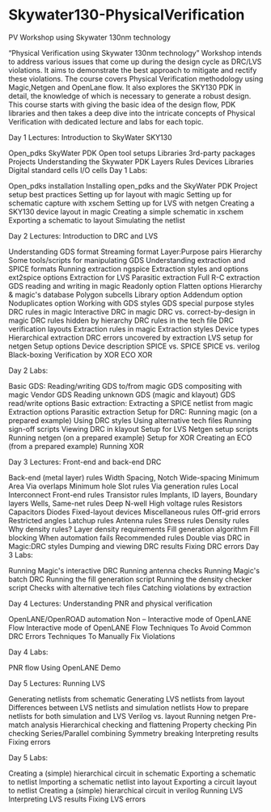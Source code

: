 # Skywater130-PhysicalVerification
PV Workshop using Skywater 130nm technology


“Physical Verification using Skywater 130nm technology” Workshop intends to address various issues that come up during the design cycle as DRC/LVS violations. It aims to demonstrate the best approach to mitigate and rectify these violations. The course covers Physical Verification methodology using Magic,Netgen and OpenLane flow. It also explores the SKY130 PDK in detail, the knowledge of which is necessary to generate a robust design. This course starts with giving the basic idea of the design flow, PDK libraries and then takes a deep dive into the intricate concepts of Physical Verification with dedicated lecture and labs for each topic.

 
Day 1 Lectures: Introduction to SkyWater SKY130

Open_pdks
SkyWater PDK
Open tool setups
Libraries
3rd-party packages
Projects
Understanding the Skywater PDK
Layers
Rules
Devices
Libraries
Digital standard cells
I/O cells
Day 1 Labs:

Open_pdks installation
Installing open_pdks and the SkyWater PDK
Project setup best practices
Setting up for layout with magic
Setting up for schematic capture with xschem
Setting up for LVS with netgen
Creating a SKY130 device layout in magic
Creating a simple schematic in xschem
Exporting a schematic to layout
Simulating the netlist


Day 2 Lectures: Introduction to DRC and LVS

Understanding GDS format
Streaming format
Layer:Purpose pairs
Hierarchy
Some tools/scripts for manipulating GDS
Understanding extraction and SPICE formats
Running extraction
ngspice
Extraction styles and options
ext2spice options
Extraction for LVS
Parasitic extraction
Full R-C extraction
GDS reading and writing in magic
Readonly option
Flatten options
Hierarchy & magic's database
Polygon subcells
Library option
Addendum option
Noduplicates option
Working with GDS styles
GDS special purpose styles
DRC rules in magic
Interactive DRC in magic
DRC vs. correct-by-design in magic
DRC rules hidden by hierarchy
DRC rules in the tech file
DRC verification layouts
Extraction rules in magic
Extraction styles
Device types
Hierarchical extraction
DRC errors uncovered by extraction
LVS setup for netgen
Setup options
Device description
SPICE vs. SPICE
SPICE vs. verilog
Black-boxing
Verification by XOR
ECO
XOR


Day 2 Labs:

Basic GDS:
Reading/writing GDS to/from magic
GDS compositing with magic
Vendor GDS
Reading unknown GDS (magic and klayout)
GDS read/write options
Basic extraction:
Extracting a SPICE netlist from magic
Extraction options
Parasitic extraction
Setup for DRC:
Running magic (on a prepared example)
Using DRC styles
Using alternative tech files
Running sign-off scripts
Viewing DRC in klayout
Setup for LVS
Netgen setup scripts
Running netgen (on a prepared example)
Setup for XOR
Creating an ECO (from a prepared example)
Running XOR


Day 3 Lectures: Front-end and back-end DRC

Back-end (metal layer) rules
Width
Spacing, Notch
Wide-spacing
Minimum Area
Via overlaps
Minimum hole
Slot rules
Via generation rules
Local Interconnect
Front-end rules
Transistor rules
Implants, ID layers, Boundary layers
Wells, Same-net rules
Deep N-well
High voltage rules
Resistors
Capacitors
Diodes
Fixed-layout devices
Miscellaneous rules
Off-grid errors
Restricted angles
Latchup rules
Antenna rules
Stress rules
Density rules
Why density rules?
Layer density requirements
Fill generation algorithm
Fill blocking
When automation fails
Recommended rules
Double vias
DRC in Magic:DRC styles
Dumping and viewing DRC results
Fixing DRC errors
Day 3 Labs:

Running Magic's interactive DRC
Running antenna checks
Running Magic's batch DRC
Running the fill generation script
Running the density checker script
Checks with alternative tech files
Catching violations by extraction


Day 4 Lectures: Understanding PNR and physical verification

OpenLANE/OpenROAD automation 
Non – Interactive mode of OpenLANE Flow
Interactive mode of OpenLANE Flow
Techniques To Avoid Common DRC Errors
Techniques To Manually Fix Violations

Day 4 Labs:

PNR flow Using OpenLANE Demo


Day 5 Lectures: Running LVS

Generating netlists from schematic
Generating LVS netlists from layout
Differences between LVS netlists and simulation netlists
How to prepare netlists for both simulation and LVS
Verilog vs. layout
Running netgen
Pre-match analysis
Hierarchical checking and flattening
Property checking
Pin checking
Series/Parallel combining
Symmetry breaking
Interpreting results
Fixing errors

Day 5 Labs:

Creating a (simple) hierarchical circuit in schematic
Exporting a schematic to netlist
Importing a schematic netlist into layout
Exporting a circuit layout to netlist
Creating a (simple) hierarchical circuit in verilog
Running LVS
Interpreting LVS results
Fixing LVS errors
